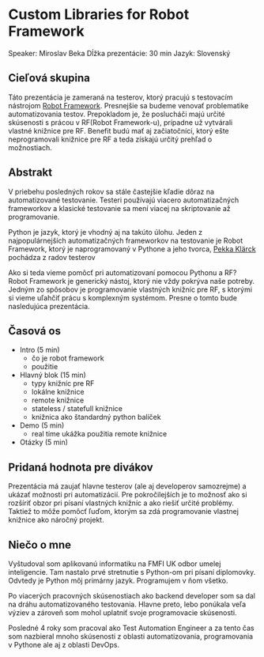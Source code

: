 # Custom Libraries for Robot Framework

Speaker:            Miroslav Beka
Dĺžka prezentácie:  30 min
Jazyk:              Slovenský


## Cieľová skupina

Táto prezentácia je zameraná na testerov, ktorý pracujú s testovacím nástrojom
[Robot Framework][robot_framework]. Presnejšie sa budeme venovať problematike
automatizovania testov. Prepokladom je, že poslucháči majú určité skúsenosti
s prácou v RF(Robot Framework-u), prípadne už vytvárali vlastné knižnice pre RF.
Benefit budú mať aj začiatočníci, ktorý ešte neprogramovali knižnice pre RF a
teda získajú určitý prehľad o možnostiach.


## Abstrakt

V priebehu posledných rokov sa stále častejšie kľadie dôraz na automatizované
testovanie. Testeri používajú viacero automatizačných frameworkov a
klasické testovanie sa mení viacej na skriptovanie až programovanie.

Python je jazyk, ktorý je vhodný aj na takúto úlohu. Jeden z najpopulárnejších
automatizačných frameworkov na testovanie je Robot Framework, ktorý je
naprogramovaný v Pythone a jeho tvorca, [Pekka Klärck][pekka_homepage]
pochádza z radov testerov

Ako si teda vieme pomôcť pri automatizovaní pomocou Pythonu a RF? Robot
Framework je generický nástoj, ktorý nie vždy pokrýva naše potreby. Jedným zo
spôsobov je programovanie vlastných knižníc pre RF, s ktorými si vieme uľahčiť
prácu s komplexným systémom. Presne o tomto bude nasledujúca prezentácia.



## Časová os

 * Intro (5 min)
   * čo je robot framework
   * použitie
 * Hlavný blok (15 min)
   * typy knižníc pre RF
   * lokálne knižnice
   * remote knižnice
   * stateless / statefull knižnice
   * knižnica ako štandardný python balíček
 * Demo (5 min)
   * real time ukážka použitia remote knižnice
 * Otázky (5 min)


## Pridaná hodnota pre divákov

Prezentácia má zaujať hlavne testerov (ale aj developerov samozrejme) a ukázať
možnosti pri automatizácií. Pre pokročilejších je to možnosť ako si rozšíriť
obzor pri písaní vlastných knižníc a ako riešiť určité problémy.  Taktiež to
môže pomôcť ľuďom, ktorým sa zdá programovanie vlastnej knižnice ako náročný
projekt. 


## Niečo o mne

Vyštudoval som aplikovanú informatiku na FMFI UK odbor umelej inteligencie.
Tam nastalo prvé stretnutie s Python-om pri písaní diplomovky. Odvtedy je Python
môj primárny jazyk. Programujem v ňom všetko.

Po viacerých pracovných skúsenostiach ako backend developer som sa dal na dráhu
automatizovaného testovania. Hlavne preto, lebo ponúkala veľa výziev a zároveň
som mohol uplatniť svoje programovacie skúsenosti.

Posledné 4 roky som pracoval ako Test Automation Engineer a za tento čas som
nazbieral mnoho skúsenosti z oblasti automatizovania, programovania v Pythone
ale aj z oblasti DevOps.



[robot_framework]: http://robotframework.org/
[pekka_homepage]: http://eliga.fi/
